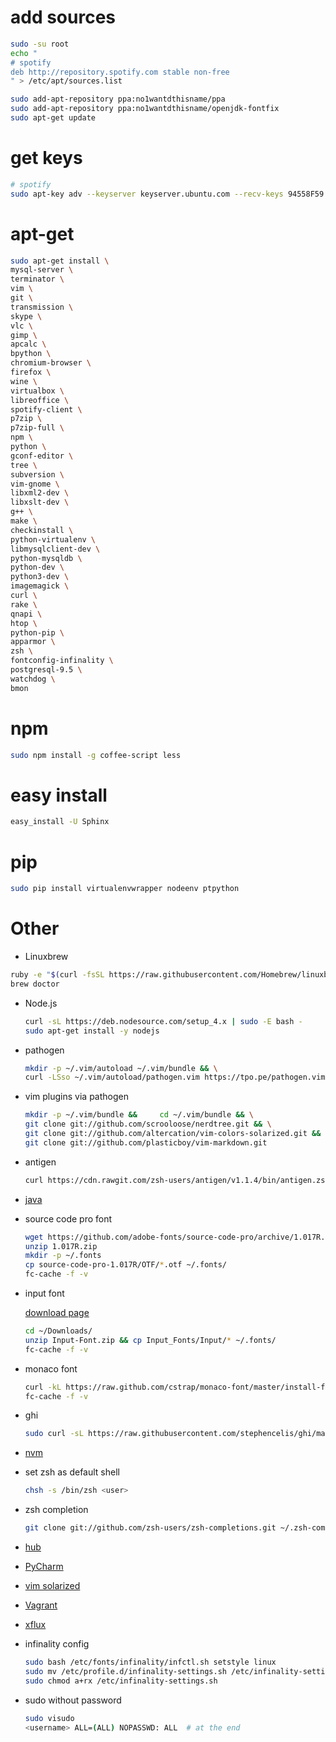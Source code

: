 # add sources
```sh
sudo -su root
echo "
# spotify
deb http://repository.spotify.com stable non-free
" > /etc/apt/sources.list
```

```sh
sudo add-apt-repository ppa:no1wantdthisname/ppa
sudo add-apt-repository ppa:no1wantdthisname/openjdk-fontfix
sudo apt-get update
```

# get keys

```sh
# spotify
sudo apt-key adv --keyserver keyserver.ubuntu.com --recv-keys 94558F59
```

# apt-get
```sh
sudo apt-get install \
mysql-server \
terminator \
vim \
git \
transmission \
skype \
vlc \
gimp \
apcalc \
bpython \
chromium-browser \
firefox \
wine \
virtualbox \
libreoffice \
spotify-client \
p7zip \
p7zip-full \
npm \
python \
gconf-editor \
tree \
subversion \
vim-gnome \
libxml2-dev \
libxslt-dev \
g++ \
make \
checkinstall \
python-virtualenv \
libmysqlclient-dev \
python-mysqldb \
python-dev \
python3-dev \
imagemagick \
curl \
rake \
qnapi \
htop \
python-pip \
apparmor \
zsh \
fontconfig-infinality \
postgresql-9.5 \
watchdog \
bmon
```

# npm
```sh
sudo npm install -g coffee-script less
```

# easy install
```sh
easy_install -U Sphinx
```

# pip
```sh
sudo pip install virtualenvwrapper nodeenv ptpython
```

# Other

* Linuxbrew
 ```sh
 ruby -e "$(curl -fsSL https://raw.githubusercontent.com/Homebrew/linuxbrew/go/install)"
 brew doctor
 ```

* Node.js
  ```sh
  curl -sL https://deb.nodesource.com/setup_4.x | sudo -E bash -
  sudo apt-get install -y nodejs
  ```

* pathogen
  ```sh
  mkdir -p ~/.vim/autoload ~/.vim/bundle && \
  curl -LSso ~/.vim/autoload/pathogen.vim https://tpo.pe/pathogen.vim
  ```

* vim plugins via pathogen
  ```sh
  mkdir -p ~/.vim/bundle &&     cd ~/.vim/bundle && \
  git clone git://github.com/scrooloose/nerdtree.git && \
  git clone git://github.com/altercation/vim-colors-solarized.git && \
  git clone git://github.com/plasticboy/vim-markdown.git
  ```

* antigen
  ```sh
  curl https://cdn.rawgit.com/zsh-users/antigen/v1.1.4/bin/antigen.zsh > ~/.antigen.zsh
  ```

* [java](https://www.java.com/pl/download/linux_manual.jsp)

* source code pro font
  ```sh
  wget https://github.com/adobe-fonts/source-code-pro/archive/1.017R.zip
  unzip 1.017R.zip
  mkdir -p ~/.fonts
  cp source-code-pro-1.017R/OTF/*.otf ~/.fonts/
  fc-cache -f -v
  ```

* input font

  [download page](http://input.fontbureau.com/download/)
  ```sh
  cd ~/Downloads/
  unzip Input-Font.zip && cp Input_Fonts/Input/* ~/.fonts/
  fc-cache -f -v
  ```

* monaco font

  ```sh
  curl -kL https://raw.github.com/cstrap/monaco-font/master/install-font-ubuntu.sh | bash
  fc-cache -f -v
  ```

* ghi
  ```sh
  sudo curl -sL https://raw.githubusercontent.com/stephencelis/ghi/master/ghi > ghi && chmod 755 ghi && sudo mv ghi /usr/local/bin
  ```

* [nvm](https://github.com/creationix/nvm)

* set zsh as default shell
  ```sh
  chsh -s /bin/zsh <user>
  ```

* zsh completion
  ```sh
  git clone git://github.com/zsh-users/zsh-completions.git ~/.zsh-completion
  ```

* [hub](https://github.com/github/hub)
* [PyCharm](https://www.jetbrains.com/pycharm/download/index.html)
* [vim solarized](https://github.com/altercation/vim-colors-solarized)
* [Vagrant](http://downloads.vagrantup.com/)
* [xflux](http://justgetflux.com/linux.html)

* infinality config
  ```sh
  sudo bash /etc/fonts/infinality/infctl.sh setstyle linux
  sudo mv /etc/profile.d/infinality-settings.sh /etc/infinality-settings.sh
  sudo chmod a+rx /etc/infinality-settings.sh
  ```

* sudo without password
  ```sh
  sudo visudo
  <username> ALL=(ALL) NOPASSWD: ALL  # at the end
  ```
